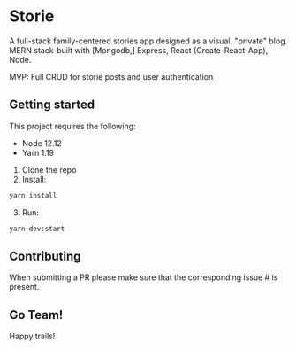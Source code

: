 # Storie
A full-stack family-centered stories app designed as a visual, "private" blog. MERN stack-built with [Mongodb,] Express, React (Create-React-App), Node.

MVP: Full CRUD for storie posts and user authentication

## Getting started
This project requires the following:

* Node 12.12
* Yarn 1.19

1. Clone the repo
2. Install:
```bash
yarn install
```
3. Run: 
```bash
yarn dev:start
```

## Contributing
When submitting a PR please make sure that the corresponding issue # is present.

## Go Team!
Happy trails!
